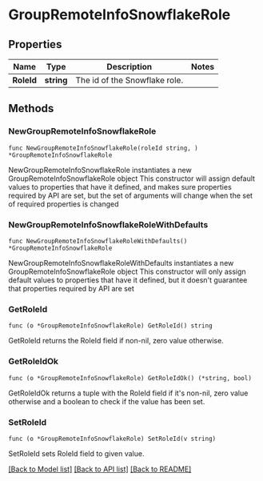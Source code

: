 # GroupRemoteInfoSnowflakeRole

## Properties

Name | Type | Description | Notes
------------ | ------------- | ------------- | -------------
**RoleId** | **string** | The id of the Snowflake role. | 

## Methods

### NewGroupRemoteInfoSnowflakeRole

`func NewGroupRemoteInfoSnowflakeRole(roleId string, ) *GroupRemoteInfoSnowflakeRole`

NewGroupRemoteInfoSnowflakeRole instantiates a new GroupRemoteInfoSnowflakeRole object
This constructor will assign default values to properties that have it defined,
and makes sure properties required by API are set, but the set of arguments
will change when the set of required properties is changed

### NewGroupRemoteInfoSnowflakeRoleWithDefaults

`func NewGroupRemoteInfoSnowflakeRoleWithDefaults() *GroupRemoteInfoSnowflakeRole`

NewGroupRemoteInfoSnowflakeRoleWithDefaults instantiates a new GroupRemoteInfoSnowflakeRole object
This constructor will only assign default values to properties that have it defined,
but it doesn't guarantee that properties required by API are set

### GetRoleId

`func (o *GroupRemoteInfoSnowflakeRole) GetRoleId() string`

GetRoleId returns the RoleId field if non-nil, zero value otherwise.

### GetRoleIdOk

`func (o *GroupRemoteInfoSnowflakeRole) GetRoleIdOk() (*string, bool)`

GetRoleIdOk returns a tuple with the RoleId field if it's non-nil, zero value otherwise
and a boolean to check if the value has been set.

### SetRoleId

`func (o *GroupRemoteInfoSnowflakeRole) SetRoleId(v string)`

SetRoleId sets RoleId field to given value.



[[Back to Model list]](../README.md#documentation-for-models) [[Back to API list]](../README.md#documentation-for-api-endpoints) [[Back to README]](../README.md)


